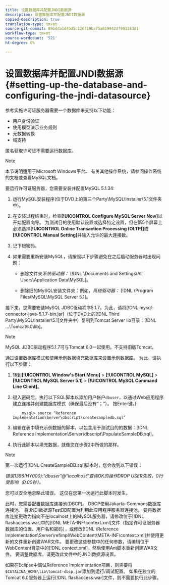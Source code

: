 ```yaml
---
title: 设置数据库并配置JNDI数据源
description: 设置数据库并配置JNDI数据源
copied-description: true
translation-type: tm+mt
source-git-commit: 89bdda1d4bd5c126f19ba75a819942df901183d1
workflow-type: tm+mt
source-wordcount: '521'
ht-degree: 0%

---
```



# 设置数据库并配置JNDI数据源{#setting-up-the-database-and-configuring-the-jndi-datasource}

参考实施许可证服务器需要一个数据库来支持以下功能：

* 用户身份验证
* 使用模型演示业务规则
* 元数据转换
* 域支持

匿名获取许可证不需要运行数据库。

>[!NOTE]
>
>本节说明适用于Microsoft Windows平台。 有关其他操作系统，请参阅操作系统的文档或查看MySQL文档。

要运行许可证服务器，您需要安装并配置MySQL 5.1.34:

1. 运行MySQL安装程序(位于DVD上的第三个Party\MySQL\Installer\5.1文件夹中)。
1. 在安装过程结束时，检查&#x200B;**[!UICONTROL Configure MySQL Server Now]**&#x200B;以开始配置向导。 为测试目的使用默认设置或选择特定设置，但在第5个屏幕上必须选择&#x200B;**[!UICONTROL Online Transaction Processing (OLTP)]**&#x200B;或&#x200B;**[!UICONTROL Manual Setting]**&#x200B;并输入允许的最大连接数。

1. 记下根密码。
1. 如果需要重新安装MySQL，请按照以下步骤避免在之后启动服务器时出现问题：

   * 删除文件夹&#x200B;*系统驱动器：* [!DNL \Documents and Settings\All Users\Application Data\MySQL]。

   * 删除旧的MySQL安装文件夹：例如，*系统驱动器：* [!DNL \Program Files\MySQL\MySQL Server 5.1]。

接下来，您需要安装MySQL JDBC驱动程序5.1.7。为此，请将[!DNL mysql-connector-java-5.1.7-bin.jar]（位于DVD上的[!DNL Third Party\MySQL\Installer\5.1]文件夹中）复制到Tomcat Server lib目录：[!DNL ...\Tomcat6.0\lib]。

>[!NOTE]
>
>MySQL JDBC驱动程序5.1.7可与Tomcat 6.0一起使用。不支持旧版Tomcat。

通过设置数据库模式和使用示例数据填充数据库来设置示例数据库。 为此，请执行以下步骤：

1. 转到&#x200B;**[!UICONTROL Window's Start Menu]** > **[!UICONTROL MySQL]** > **[!UICONTROL MySQL Server 5.1]** > **[!UICONTROL MySQL Command Line Client]**。
1. 键入密码后，执行以下SQL脚本以添加用户帐户`dbuser`，以通过Web应用程序建立连接并创建数据库模式（确保最后没有“；”）。 按Enter键。):

   ```
       mysql> source “Reference Implementation\Server\dbscript\createsampledb.sql”
   ```

1. 编辑在表中填充示例数据的脚本，以包含用于测试目的的数据：[!DNL Reference Implementation\Server\dbscript\PopulateSampleDB.sql]。
1. 执行此脚本以填充数据，就像您在步骤2中所做的那样。

>[!NOTE]
>
>第一次运行[!DNL CreateSampleDB.sql]脚本时，您会收到以下错误：

*错误1396(HY000):“dbuser”@“localhost”查询OK的操作DROP USER失败，0行受影响（0.00秒）。*

您可以安全地忽略此错误。 这仅在您第一次运行此脚本时发生。

此时，您需要配置数据库连接池(DBCP)。 DBCP使用Jakarta-Commons数据库连接池。 将JNDI数据源TestDB配置为利用此应用程序服务器连接池。 要将数据库连接更改为指向不在localhost上的MySQL服务器，请修改位于[!DNL flashaccess.war]中的[!DNL META-INF\context.xml]文件（指定许可证服务器数据库的位置、用户名和密码），或修改[!DNL \Reference Implementation\Server\refimpl\WebContent\META-INF\context.xml]并使用更新的文件重新创建WAR文件。 要更改这些参数中的任何参数，请编辑位于WebContent目录中的[!DNL context.xml]，然后使用Ant脚本重新创建WAR文件。 要调整数据库，请更改此文件中的JNDI数据源设置。

如果在Eclipse中调试Reference Implementation项目，则需要将`$CATALINA_HOME\lib\tomcat-dbcp.jar`添加到运行/调试配置。 如果在独立的Tomcat 6.0服务器上运行[!DNL flashaccess.war]文件，则不需要执行此步骤。
